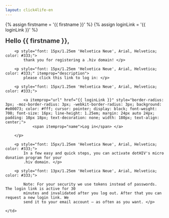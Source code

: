```yaml
---
layout: click4life-en
---
```


{% assign firstname = '{{ firstname }}' %}
{% assign loginLink = '{{ loginLink }}' %}

<tr width="100%" itemscope itemtype="http://schema.org/EmailMessage">
    <td valign="top" align="left" style="background:#fff; padding: 40px;" itemprop="action" itemscope itemtype="http://schema.org/ViewAction">
        <h1 style="font-size: 20px; margin: 0; color: #333;">
            Hello {{ firstname }}, </h1>

        <p style="font: 15px/1.25em 'Helvetica Neue', Arial, Helvetica; color: #333;">
            thank you for registering a .hiv domain! </p>

        <p style="font: 15px/1.25em 'Helvetica Neue', Arial, Helvetica; color: #333;" itemprop="description">
            please click this link to log in: </p>

        <p style="font: 15px/1.25em 'Helvetica Neue', Arial, Helvetica; color: #333;">

            <a itemprop="url" href="{{ loginLink }}" style="border-radius: 3px; -moz-border-radius: 3px; -webkit-border-radius: 3px; background: #e00073; color: #fff; cursor: pointer; display: block; font-weight: 700; font-size: 16px; line-height: 1.25em; margin: 24px auto 24px; padding: 10px 18px; text-decoration: none; width: 180px; text-align: center;">
                <span itemprop="name">Log in</span> </a>

        </p>

        <p style="font: 15px/1.25em 'Helvetica Neue', Arial, Helvetica; color: #333;">
            In a few easy and quick steps, you can activate dotHIV's micro donation program for your
            .hiv domain. </p>

        <p style="font: 13px/1.25em 'Helvetica Neue', Arial, Helvetica; color: #333;">

            Note: For your security we use tokens instead of passwords. The login link is active for 30
            minutes and invalidated after you log out. After that you can request a new login link. We
            send it to your email account – as often as you want. </p>

    </td>
</tr>
